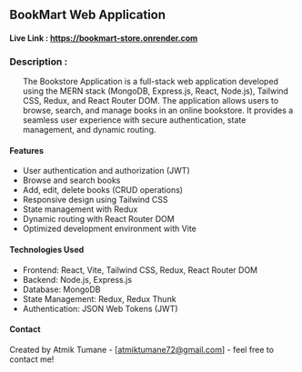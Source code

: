 ## BookMart Web Application

#### Live Link : https://bookmart-store.onrender.com

### Description :
<ul>
The Bookstore Application is a full-stack web application developed using the MERN stack (MongoDB, Express.js, React, Node.js), Tailwind CSS, Redux, and React Router DOM. The application allows users to browse, search, and manage books in an online bookstore. It provides a seamless user experience with secure authentication, state management, and dynamic routing.
</ul>


#### Features

* User authentication and authorization (JWT)
* Browse and search books
* Add, edit, delete books (CRUD operations)
* Responsive design using Tailwind CSS
* State management with Redux
* Dynamic routing with React Router DOM
* Optimized development environment with Vite


#### Technologies Used

* Frontend: React, Vite, Tailwind CSS, Redux, React Router DOM
* Backend: Node.js, Express.js
* Database: MongoDB
* State Management: Redux, Redux Thunk
* Authentication: JSON Web Tokens (JWT)


#### Contact

Created by Atmik Tumane - [atmiktumane72@gmail.com] - feel free to contact me!

